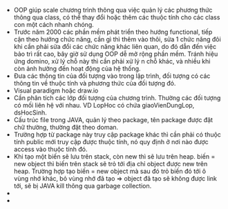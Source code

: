 - OOP giúp scale chương trình thông qua việc quản lý các phương thức thông qua class, có thể thay đổi hoặc thêm các thuộc tính cho các class con một cách nhanh chóng.
- Trước năm 2000 các phần mềm phát triển theo hướng functional, tiếp cận theo hướng chức năng, cần gì thì thêm vào thôi, sửa 1 chức năng đôi khi cần phải sửa đổi các chức năng khác liên quan, do đó dẫn đến việc bảo trì rất cao, bây giờ sử dụng OOP dễ mở rộng phần mềm. Tránh hiệu ứng domino, xử lý chỗ này thì cần phải xử lý n chỗ khác, và nhiều khi còn ảnh hưởng đến hoạt động của hệ thống.
- Đưa các thông tin của đối tượng vào trong lập trình, đối tượng có các thông tin về thuộc tính và phương thức của đối tượng đó.
- Visual paradigm hoặc draw.io
- Cần phân tích các lớp đối tượng của chương trình. Thường các đối tượng có mối liên hệ với nhau. VD LopHoc có chứa giaoVienDungLop, dsHocSinh.
- Cấu trúc file trong JAVA, quản lý theo package, tên package được đặt chữ thường, thường đặt theo doman.
- Trường hợp từ package này truy cập package khác thì cần phải có thuộc tính public mới truy cập được thuộc tính, nó quy định ở nơi nào được access vào thuộc tính đó.
- Khi tạo một biến sẽ lưu trên stack, còn new thì sẽ lưu trên heap. biến = new object thì biến trên stack sẽ trỏ tới địa chỉ object được new trên heap. Trường hợp tạo biến = new object mà sau đó trỏ biến đó tới ô vùng nhớ khác, bỏ vùng nhớ đã tạo => object đã tạo sẽ không được link tới, sẽ bị JAVA kill thông qua garbage collection.
- 
- 